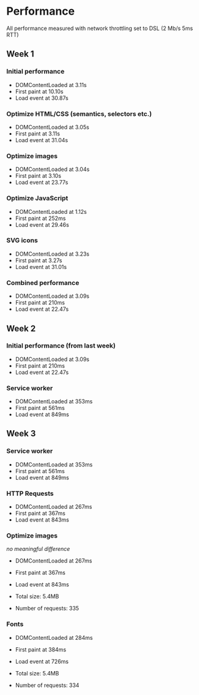 # Performance
All performance measured with network throttling set to DSL (2 Mb/s 5ms RTT)

## Week 1

### Initial performance
- DOMContentLoaded at 3.11s
- First paint at 10.10s
- Load event at 30.87s

### Optimize HTML/CSS (semantics, selectors etc.)
- DOMContentLoaded at 3.05s
- First paint at 3.11s
- Load event at 31.04s

### Optimize images
- DOMContentLoaded at 3.04s
- First paint at 3.10s
- Load event at 23.77s

### Optimize JavaScript
- DOMContentLoaded at 1.12s
- First paint at 252ms
- Load event at 29.46s

### SVG icons
- DOMContentLoaded at 3.23s
- First paint at 3.27s
- Load event at 31.01s

### Combined performance
- DOMContentLoaded at 3.09s
- First paint at 210ms
- Load event at 22.47s

## Week 2

### Initial performance (from last week)
- DOMContentLoaded at 3.09s
- First paint at 210ms
- Load event at 22.47s

### Service worker
- DOMContentLoaded at 353ms
- First paint at 561ms
- Load event at 849ms

## Week 3

### Service worker
- DOMContentLoaded at 353ms
- First paint at 561ms
- Load event at 849ms

### HTTP Requests
- DOMContentLoaded at 267ms
- First paint at 367ms
- Load event at 843ms

### Optimize images
_no meaningful difference_

- DOMContentLoaded at 267ms
- First paint at 367ms
- Load event at 843ms

- Total size: 5.4MB
- Number of requests: 335

### Fonts

- DOMContentLoaded at 284ms
- First paint at 384ms
- Load event at 726ms

- Total size: 5.4MB
- Number of requests: 334







